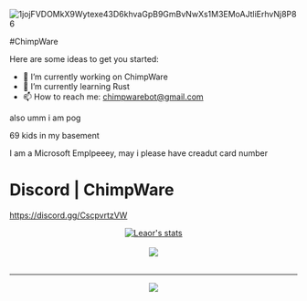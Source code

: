 ![1jojFVDOMkX9Wytexe43D6khvaGpB9GmBvNwXs1M3EMoAJtliErhvNj8P86](https://user-images.githubusercontent.com/74433811/112777301-dd801500-900f-11eb-81a6-aba3eee0b11c.png)

#ChimpWare

Here are some ideas to get you started:

- 🔭 I’m currently working on ChimpWare
- 🌱 I’m currently learning Rust
- 📫 How to reach me: chimpwarebot@gmail.com

                    
also umm i am pog

69 kids in my basement

I am a Microsoft Emplpeeey, may i please have creadut card number

# Discord | ChimpWare

https://discord.gg/CscpvrtzVW



<center>
<a href="https://github.com/Leaor">
  <img align="center" src="https://github-readme-stats.vercel.app/api?username=Leaor&show_icons=true&include_all_commits=true&show_icons=true&title_color=fff&icon_color=79ff97&text_color=9f9f9f&bg_color=151515" alt="Leaor's stats" />
</a>	
<br><br>
<a href="https://github.com/Leaor?tab=repositories">
  <img align="center" src="https://github-readme-stats.vercel.app/api/top-langs/?username=Leaor&langs_count=8&layout=compact&show_icons=true&title_color=fff&icon_color=79ff97&text_color=9f9f9f&bg_color=151515" />
</a>
<br>
<br>
<hr>

<img src="https://komarev.com/ghpvc/?username=Leaor&style=flat-square">

</center>
